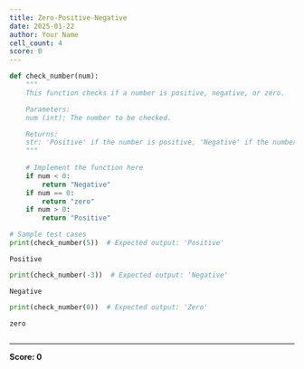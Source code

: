 ```yaml
---
title: Zero-Positive-Negative
date: 2025-01-22
author: Your Name
cell_count: 4
score: 0
---
```


```python
def check_number(num):
    """
    This function checks if a number is positive, negative, or zero.

    Parameters:
    num (int): The number to be checked.

    Returns:
    str: 'Positive' if the number is positive, 'Negative' if the number is negative, 'Zero' if the number is zero.
    """
    
    # Implement the function here
    if num < 0:
        return "Negative"
    if num == 0:
        return "zero"
    if num > 0:
        return "Positive"

# Sample test cases
print(check_number(5))  # Expected output: 'Positive'


```

    Positive



```python
print(check_number(-3))  # Expected output: 'Negative'
```

    Negative



```python
print(check_number(0))  # Expected output: 'Zero'
```

    zero



```python

```


---
**Score: 0**
